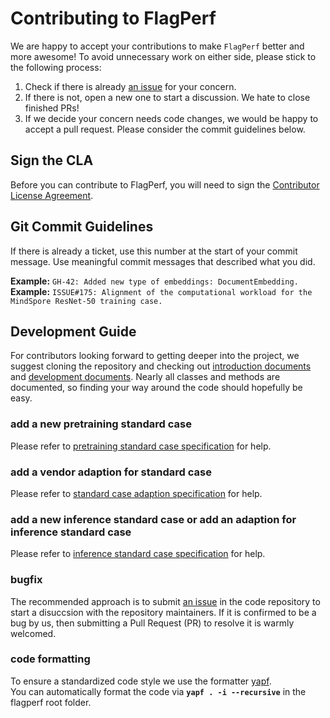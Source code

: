 # Contributing to FlagPerf

We are happy to accept your contributions to make `FlagPerf` better and more awesome! To avoid unnecessary work on either
side, please stick to the following process:

1. Check if there is already [an issue](https://github.com/FlagOpen/FlagPerf/issues) for your concern.
2. If there is not, open a new one to start a discussion. We hate to close finished PRs!
3. If we decide your concern needs code changes, we would be happy to accept a pull request. Please consider the
commit guidelines below.

## Sign the CLA

Before you can contribute to FlagPerf, you will need to sign the [Contributor License Agreement](CLA.md).

## Git Commit Guidelines

If there is already a ticket, use this number at the start of your commit message.
Use meaningful commit messages that described what you did.

**Example:** `GH-42: Added new type of embeddings: DocumentEmbedding.`
<br>
**Example:** `ISSUE#175: Alignment of the computational workload for the MindSpore ResNet-50 training case.`


## Development Guide

For contributors looking forward to getting deeper into the project, we suggest cloning the repository and checking out [introduction documents](https://github.com/FlagOpen/FlagPerf/tree/main/docs_zh) and [development documents](https://github.com/FlagOpen/FlagPerf/tree/main/docs/dev). Nearly all classes and methods are documented, so finding your way around
the code should hopefully be easy.

### add a new pretraining standard case

Please refer to [pretraining standard case specification](https://github.com/FlagOpen/FlagPerf/blob/main/docs/dev/specifications/standard-case-spec.md) for help.

### add a vendor adaption for standard case
Please refer to [standard case adaption specification](https://github.com/FlagOpen/FlagPerf/blob/main/docs/dev/specifications/case-adaption-spec.md) for help.

### add a new inference standard case or add an adaption for inference standard case

Please refer to [inference standard case specification](https://github.com/FlagOpen/FlagPerf/blob/main/docs/dev/inference-case-doc.md) for help.

### bugfix

The recommended approach is to submit [an issue](https://github.com/FlagOpen/FlagPerf/issues) in the code repository to start a disuccsion with the repository maintainers. If it is confirmed to be a bug by us, then submitting a Pull Request (PR) to resolve it is warmly welcomed.

### code formatting

To ensure a standardized code style we use the formatter [yapf](https://github.com/google/yapf).
<br>
You can automatically format the code via **`yapf . -i --recursive`** in the flagperf root folder.
